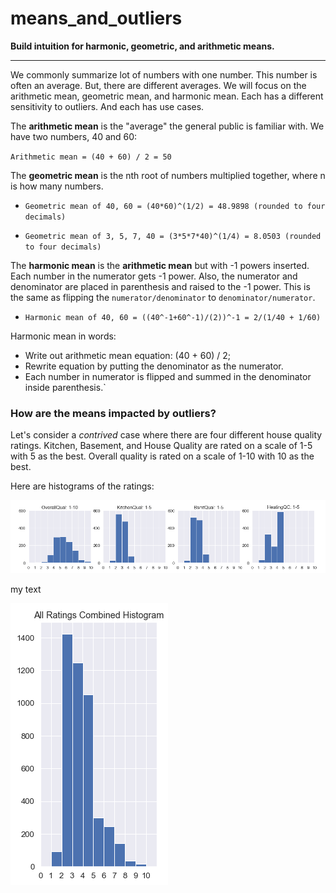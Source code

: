 # means_and_outliers
**Build intuition for harmonic, geometric, and arithmetic means.**
***

We commonly summarize lot of numbers with one number.  This number is often an average.  But, there are different averages.  We will focus on the arithmetic mean, geometric mean, and harmonic mean.  Each has a different sensitivity to outliers. And each has use cases.

The **arithmetic mean** is the "average" the general public is familiar with.  We have two numbers, 40 and 60:

`Arithmetic mean = (40 + 60) / 2 = 50`

The **geometric mean** is the nth root of numbers multiplied together, where n is how many numbers.

* `Geometric mean of 40, 60 = (40*60)^(1/2) = 48.9898 (rounded to four decimals)`

* `Geometric mean of 3, 5, 7, 40 = (3*5*7*40)^(1/4) = 8.0503 (rounded to four decimals)`

The **harmonic mean** is the **arithmetic mean** but with -1 powers inserted. Each number in the numerator gets -1 power.  Also, the numerator and denominator are placed in parenthesis and raised to the -1 power.  This is the same as flipping the `numerator/denominator` to `denominator/numerator`.

* `Harmonic mean of 40, 60 = ((40^-1+60^-1)/(2))^-1 = 2/(1/40 + 1/60)`

Harmonic mean in words:
* Write out arithmetic mean equation: (40 + 60) / 2; 
* Rewrite equation by putting the denominator as the numerator.  
* Each number in numerator is flipped and summed in the denominator inside parenthesis.`

### How are the means  impacted by outliers?
Let's consider a *contrived* case where there are four different house quality ratings.  Kitchen, Basement, and House Quality are rated on a scale of 1-5 with 5 as the best.  Overall quality is rated on a scale of 1-10 with 10 as the best.

Here are histograms of the ratings:

![Alt text](images/four_ratings.PNG)


my text

![Alt text](images/four_ratings_combined.PNG)


